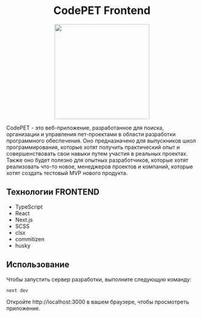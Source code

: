 <h1 align="center">
CodePET Frontend
</h1>

<p align="center">
  <img width="250" height="250" src="https://avatars.githubusercontent.com/u/155900142?s=400&u=42d724fc105d3492a70e9a63b7186381331557f2&v=4">
</p>

CodePET - это веб-приложение, разработанное для поиска, организации и управления пет-проектами в области разработки программного обеспечения. Оно предназначено для выпускников школ программирования, которые хотят получить практический опыт и совершенствовать свои навыки путем участия в реальных проектах. Также оно будет полезно для опытных разработчиков, которые хотят реализовать что-то новое, менеджеров проектов и компаний, которые хотят создать тестовый MVP нового продукта.

## Технологии FRONTEND
- TypeScript
- React
- Next.js
- SCSS
- clsx
- commitizen
- husky

## Использование
Чтобы запустить сервер разработки, выполните следующую команду:

```bash
next dev
```
Откройте http://localhost:3000 в вашем браузере, чтобы просмотреть приложение.

